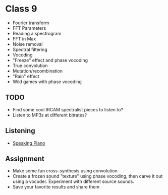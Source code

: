 # Class 9
- Fourier transform
- FFT Parameters
- Reading a spectrogram
- FFT in Max
- Noise removal
- Spectral filtering
- Vocoding
- "Freeze" effect and phase vocoding
- True convolution
- Mutation/recombination
- "Rain" effect
- Wild games with phase vocoding

## TODO
- Find some cool IRCAM spectralist pieces to listen to?
- Listen to MP3s at different bitrates?

## Listening
- [Speaking Piano](https://www.youtube.com/watch?v=muCPjK4nGY4)

## Assignment
- Make some fun cross-synthesis using convolution
- Create a frozen sound "texture" using phase vocoding, then carve it out using a vocoder. Experiment with different source sounds.
- Save your favorite results and share them

